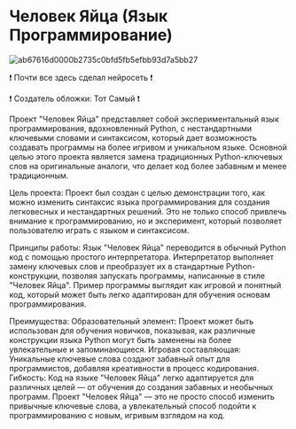 # Человек Яйца (Язык Программирование)
![ab67616d0000b2735c0bfd5fb5efbb93d7a5bb27](https://github.com/user-attachments/assets/46281946-5498-43ed-82d0-ee07b7b9c619)



❗ Почти все здесь сделал нейросеть ❗

❗ Создатель обложки: Тот Самый ❗

Проект "Человек Яйца" представляет собой экспериментальный язык программирования, вдохновленный Python, с нестандартными ключевыми словами и синтаксисом, который дает возможность создавать программы на более игривом и уникальном языке. Основной целью этого проекта является замена традиционных Python-ключевых слов на оригинальные аналоги, что делает код более забавным и менее традиционным.

Цель проекта: Проект был создан с целью демонстрации того, как можно изменить синтаксис языка программирования для создания легковесных и нестандартных решений. Это не только способ привлечь внимание к программированию, но и эксперимент, который позволяет пользователю играть с языком и синтаксисом.

Принципы работы: Язык "Человек Яйца" переводится в обычный Python код с помощью простого интерпретатора. Интерпретатор выполняет замену ключевых слов и преобразует их в стандартные Python-конструкции, позволяя запускать программы, написанные в стиле "Человек Яйца". Пример программы выглядит как игровой и понятный код, который может быть легко адаптирован для обучения основам программирования.

Преимущества: Образовательный элемент: Проект может быть использован для обучения новичков, показывая, как различные конструкции языка Python могут быть заменены на более увлекательные и запоминающиеся. Игровая составляющая: Уникальные ключевые слова создают забавный опыт для программистов, добавляя креативности в процесс кодирования. Гибкость: Код на языке "Человек Яйца" легко адаптируется для различных целей — от обучения до создания забавных и необычных программ. Проект "Человек Яйца" — это не просто способ изменить привычные ключевые слова, а увлекательный способ подойти к программированию с новым, игривым взглядом на код.
